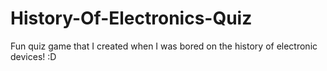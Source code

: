 # History-Of-Electronics-Quiz
Fun quiz game that I created when I was bored on the history of electronic devices! :D
